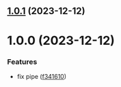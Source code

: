 ## [1.0.1](https://github.com/danillotorresdev/learning-tutor-apps/compare/v1.0.0...v1.0.1) (2023-12-12)

# 1.0.0 (2023-12-12)


### Features

* fix pipe ([f341610](https://github.com/danillotorresdev/learning-tutor-apps/commit/f34161031dff744b9b4b2c5e48243f240a725443))
